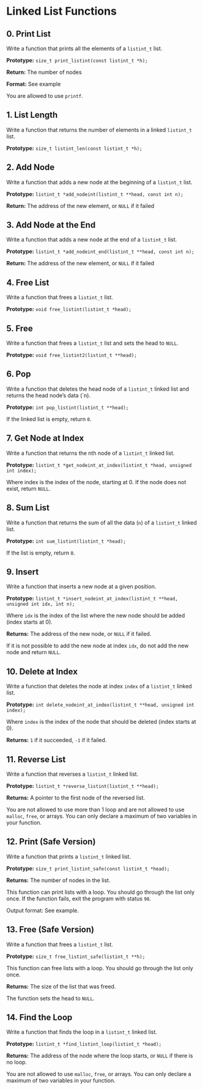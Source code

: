 # Linked List Functions

## 0. Print List
Write a function that prints all the elements of a `listint_t` list.

**Prototype:** `size_t print_listint(const listint_t *h);`

**Return:** The number of nodes

**Format:** See example

You are allowed to use `printf`.

## 1. List Length
Write a function that returns the number of elements in a linked `listint_t` list.

**Prototype:** `size_t listint_len(const listint_t *h);`

## 2. Add Node
Write a function that adds a new node at the beginning of a `listint_t` list.

**Prototype:** `listint_t *add_nodeint(listint_t **head, const int n);`

**Return:** The address of the new element, or `NULL` if it failed

## 3. Add Node at the End
Write a function that adds a new node at the end of a `listint_t` list.

**Prototype:** `listint_t *add_nodeint_end(listint_t **head, const int n);`

**Return:** The address of the new element, or `NULL` if it failed

## 4. Free List
Write a function that frees a `listint_t` list.

**Prototype:** `void free_listint(listint_t *head);`

## 5. Free
Write a function that frees a `listint_t` list and sets the head to `NULL`.

**Prototype:** `void free_listint2(listint_t **head);`

## 6. Pop
Write a function that deletes the head node of a `listint_t` linked list and returns the head node’s data (`n).

**Prototype:** `int pop_listint(listint_t **head);`

If the linked list is empty, return `0`.

## 7. Get Node at Index
Write a function that returns the nth node of a `listint_t` linked list.

**Prototype:** `listint_t *get_nodeint_at_index(listint_t *head, unsigned int index);`

Where index is the index of the node, starting at 0. If the node does not exist, return `NULL`.

## 8. Sum List
Write a function that returns the sum of all the data (`n`) of a `listint_t` linked list.

**Prototype:** `int sum_listint(listint_t *head);`

If the list is empty, return `0`.

## 9. Insert
Write a function that inserts a new node at a given position.

**Prototype:** `listint_t *insert_nodeint_at_index(listint_t **head, unsigned int idx, int n);`

Where `idx` is the index of the list where the new node should be added (index starts at 0).

**Returns:** The address of the new node, or `NULL` if it failed.

If it is not possible to add the new node at index `idx`, do not add the new node and return `NULL`.

## 10. Delete at Index
Write a function that deletes the node at index `index` of a `listint_t` linked list.

**Prototype:** `int delete_nodeint_at_index(listint_t **head, unsigned int index);`

Where `index` is the index of the node that should be deleted (index starts at 0).

**Returns:** `1` if it succeeded, `-1` if it failed.

## 11. Reverse List
Write a function that reverses a `listint_t` linked list.

**Prototype:** `listint_t *reverse_listint(listint_t **head);`

**Returns:** A pointer to the first node of the reversed list.

You are not allowed to use more than 1 loop and are not allowed to use `malloc`, `free`, or arrays. You can only declare a maximum of two variables in your function.

## 12. Print (Safe Version)
Write a function that prints a `listint_t` linked list.

**Prototype:** `size_t print_listint_safe(const listint_t *head);`

**Returns:** The number of nodes in the list.

This function can print lists with a loop. You should go through the list only once. If the function fails, exit the program with status `98`.

Output format: See example.

## 13. Free (Safe Version)
Write a function that frees a `listint_t` list.

**Prototype:** `size_t free_listint_safe(listint_t **h);`

This function can free lists with a loop. You should go through the list only once.

**Returns:** The size of the list that was freed.

The function sets the head to `NULL`.

## 14. Find the Loop
Write a function that finds the loop in a `listint_t` linked list.

**Prototype:** `listint_t *find_listint_loop(listint_t *head);`

**Returns:** The address of the node where the loop starts, or `NULL` if there is no loop.

You are not allowed to use `malloc`, `free`, or arrays. You can only declare a maximum of two variables in your function.

